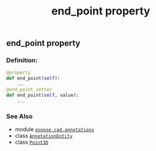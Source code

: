﻿---
title: end_point property
second_title: Aspose.CAD for Python via .NET API References
description: 
type: docs
weight: 40
url: /python-net/aspose.cad.annotations/annotationentity/end_point/
is_root: false
---

## end_point property

### Definition:
```python
@property
def end_point(self):
    ...
@end_point.setter
def end_point(self, value):
    ...
```

### See Also
* module [`aspose.cad.annotations`](../../)
* class [`AnnotationEntity`](/cad/python-net/aspose.cad.annotations/annotationentity)
* class [`Point3D`](/cad/python-net/aspose.cad.primitives/point3d)
